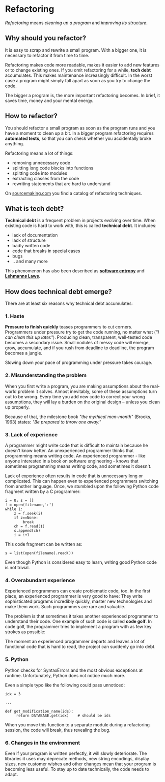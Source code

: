 
# Refactoring

*Refactoring* means *cleaning up a program* and *improving its structure*.


## Why should you refactor?

It is easy to scrap and rewrite a small program. With a bigger one, it is necessary to refactor it from time to time. 

Refactoring makes code more readable, makes it easier to add new features or to change existing ones.
If you omit refactoring for a while, **tech debt** accumulates. This makes maintenance increasingly difficult. In the worst case a program might simply fall apart as soon as you try to change the code.

The bigger a program is, the more important refactoring becomes. In brief, it saves time, money and your mental energy.

## How to refactor?

You should refactor a small program as soon as the program runs and you have a moment to clean up a bit.
In a bigger program refactoring requires **automated tests**, so that you can check whether you accidentally broke anything.

Refactoring means a lot of things:

* removing unnecessary code
* splitting long code blocks into functions
* splitting code into modules
* extracting classes from the code
* rewriting statements that are hard to understand

On [sourcemaking.com](https://sourcemaking.com/) you find a catalog of refactoring techniques.

## What is tech debt?

**Technical debt** is a frequent problem in projects evolving over time. When existing code is hard to work with, this is called **technical debt**. It includes:

* lack of documentation
* lack of structure
* badly written code
* code that breaks in special cases
* bugs
* .. and many more

This phenomenon has also been described as [**software entropy**](https://en.wikipedia.org/wiki/Software_entropy) and [**Lehmanns Laws**](https://en.wikipedia.org/wiki/Lehman%27s_laws_of_software_evolution).

## How does technical debt emerge?

There are at least six reasons why technical debt accumulates:

### 1. Haste

**Pressure to finish quickly** teases programmers to cut corners. Programmers under pressure try to get the code running, no matter what (*"I can clean this up later."*). Producing clean, transparent, well-tested code becomes a secondary issue. Small nodules of messy code will emerge, grow, accumulate, and if you rush from deadline to deadline, the program becomes a jungle.

Slowing down your pace of programming under pressure takes courage.

### 2. Misunderstanding the problem

When you first write a program, you are making assumptions about the real-world problem it solves. Almost inevitably, some of these assumptions turn out to be wrong. Every time you add new code to correct your wrong assumptions, they will lay a burden on the original design – unless you clean up properly.

Because of that, the milestone book *"the mythical man-month"* (Brooks, 1963) states: *"Be prepared to throw one away."*

### 3. Lack of experience

A programmer might write code that is difficult to maintain because he doesn't know better. An unexperienced programmer thinks that programming means writing code. An experienced programmer - like anyone interested in a book on software engineering - knows that sometimes programming means writing code, and sometimes it doesn't.

Lack of experience often results in code that is unnecessary long or complicated. This can happen even to experienced programmers switching from another language. Once, we stumbled upon the following Python code fragment written by a C programmer:

    i = 0; s = []
    f = open(filename,'r')
    while 1:
	    z = f.seek(i)
    	if z==None:
    		break
    	ch = f.read(1)
    	s.append(ch)
    	i = i+1

This code fragment can be written as:

    s = list(open(filename).read())

Even though Python is considered easy to learn, writing good Python code is not trivial.


### 4. Overabundant experience

Experienced programmers can create problematic code, too. In the first place, an experienced programmer is very good to have: They write sophisticated programs incredibly quickly, master new technologies and make them work. Such programmers are rare and valuable.

The problem is that sometimes it takes another experienced programmer to understand their code. One example of such code is called **code golf**. In code golf, the programmer tries to implement a program with as few key strokes as possible:

The moment an experienced programmer departs and leaves a lot of functional code that is hard to read, the project can suddenly go into debt.


### 5. Python

Python checks for SyntaxErrors and the most obvious exceptions at runtime. Unfortunately, Python does not notice much more.

Even a simple typo like the following could pass unnoticed:

	idx = 3

	...

    def get_modification_name(ids):
         return DATABASE.get(idx)    # should be ids

When you move this function to a separate module during a refactoring session, the code will break, thus revealing the bug.

### 6. Changes in the environment

Even if your program is written perfectly, it will slowly deteriorate. The libraries it uses may deprecate methods, new string encodings, display sizes, new customer wishes and other changes mean that your program is becoming less useful. To stay up to date technically, the code needs to adapt.
